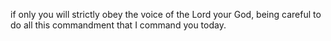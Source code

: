 if only you will strictly obey the voice of the Lord your God, being careful to do all this commandment that I command you today.
